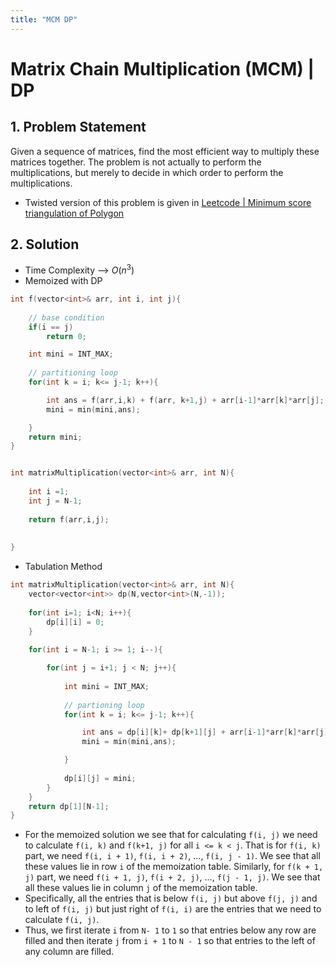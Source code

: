 ```yaml
---
title: "MCM DP"
---
```


# Matrix Chain Multiplication (MCM) | DP

## 1. Problem Statement

Given a sequence of matrices, find the most efficient way to multiply these matrices together. The problem is not actually to perform the multiplications, but merely to decide in which order to perform the multiplications.

- Twisted version of this problem is given in [Leetcode | Minimum score triangulation of Polygon](https://leetcode.com/problems/minimum-score-triangulation-of-polygon/)

## 2. Solution

- Time Complexity --> $O(n^3)$
- Memoized with DP

```cpp
int f(vector<int>& arr, int i, int j){
    
    // base condition
    if(i == j)
        return 0;

    int mini = INT_MAX;
    
    // partitioning loop
    for(int k = i; k<= j-1; k++){

        int ans = f(arr,i,k) + f(arr, k+1,j) + arr[i-1]*arr[k]*arr[j];
        mini = min(mini,ans);

    }
    return mini;
}


int matrixMultiplication(vector<int>& arr, int N){
    
    int i =1;
    int j = N-1;
    
    return f(arr,i,j);
    
    
}
```

- Tabulation Method

```cpp linenums="1" hl_lines="8 9 10"
int matrixMultiplication(vector<int>& arr, int N){
    vector<vector<int>> dp(N,vector<int>(N,-1));
    
    for(int i=1; i<N; i++){
        dp[i][i] = 0;
    }
    
    for(int i = N-1; i >= 1; i--){

        for(int j = i+1; j < N; j++){
            
            int mini = INT_MAX;
    
            // partioning loop
            for(int k = i; k<= j-1; k++){

                int ans = dp[i][k]+ dp[k+1][j] + arr[i-1]*arr[k]*arr[j];
                mini = min(mini,ans);

            }
            
            dp[i][j] = mini;
        }
    }
    return dp[1][N-1];
}

```

- For the memoized solution we see that for calculating `f(i, j)` we need to calculate `f(i, k)` and `f(k+1, j)` for all `i <= k < j`. That is for `f(i, k)` part, we need `f(i, i + 1)`, `f(i, i + 2)`, ..., `f(i, j - 1)`. We see that all these values lie in row `i` of the memoization table. Similarly, for `f(k + 1, j)` part, we need `f(i + 1, j)`, `f(i + 2, j)`, ..., `f(j - 1, j)`. We see that all these values lie in column `j` of the memoization table. 
- Specifically, all the entries that is below `f(i, j)` but above `f(j, j)` and to left of `f(i, j)` but just right of `f(i, i)` are the entries that we need to calculate `f(i, j)`.
- Thus, we first iterate `i` from `N- 1` to `1` so that entries below any row are filled and then iterate `j` from `i + 1` to `N - 1` so that entries to the left of any column are filled.
